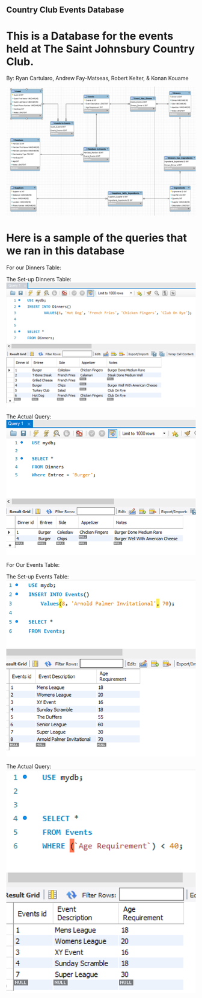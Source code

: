 ## Country Club Events Database
# This is a Database for the events held at The Saint Johnsbury Country Club.

By: Ryan Cartularo, Andrew Fay-Matseas, Robert Kelter, & Konan Kouame


![Image Of Normalized ERD](https://github.com/RyanCartularo/Country-Club-Events-Database/blob/main/Milestone%203/Normalized%20ERD.PNG) 



# Here is a sample of the queries that we ran in this database

For our Dinners Table:

The Set-up Dinners Table:
![Image of Query 1](https://github.com/RyanCartularo/Country-Club-Events-Database/blob/main/Milestone%203/Dinner%20Queries.PNG)

The Actual Query:
![Image of Query 1b](https://github.com/RyanCartularo/Country-Club-Events-Database/blob/main/Milestone%203/Dinner%20Actual%20Queries.PNG)


For Our Events Table:

The Set-up Events Table:
![Image of Query 2](https://github.com/RyanCartularo/Country-Club-Events-Database/blob/main/Milestone%203/Events%20Queries.PNG)

The Actual Query:
![Image of Query 2b](https://github.com/RyanCartularo/Country-Club-Events-Database/blob/main/Milestone%203/Events%20Actual%20Queries.PNG)
